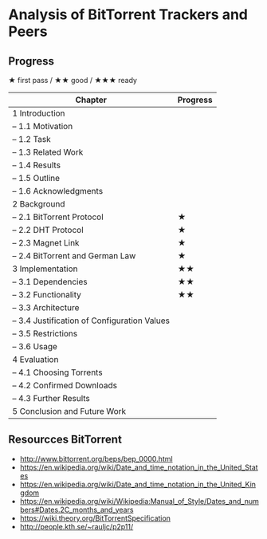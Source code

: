 # Analysis of BitTorrent Trackers and Peers
## Progress
★ first pass / ★★ good / ★★★ ready

Chapter | Progress
--- | ---
1 Introduction |
– 1.1 Motivation | 
– 1.2 Task | 
– 1.3 Related Work | 
– 1.4 Results | 
– 1.5 Outline | 
– 1.6 Acknowledgments | 
2 Background | 
– 2.1 BitTorrent Protocol | ★
– 2.2 DHT Protocol | ★
– 2.3 Magnet Link | ★
– 2.4 BitTorrent and German Law | ★
3 Implementation | ★★
– 3.1 Dependencies | ★★
– 3.2 Functionality | ★★
– 3.3 Architecture |
– 3.4 Justification of Configuration Values | 
– 3.5 Restrictions | 
– 3.6 Usage | 
4 Evaluation | 
– 4.1 Choosing Torrents | 
– 4.2 Confirmed Downloads | 
– 4.3 Further Results | 
5 Conclusion and Future Work | 

## Resourcces BitTorrent
* http://www.bittorrent.org/beps/bep_0000.html
* https://en.wikipedia.org/wiki/Date_and_time_notation_in_the_United_States
* https://en.wikipedia.org/wiki/Date_and_time_notation_in_the_United_Kingdom
* https://en.wikipedia.org/wiki/Wikipedia:Manual_of_Style/Dates_and_numbers#Dates.2C_months_and_years
* https://wiki.theory.org/BitTorrentSpecification
* http://people.kth.se/~rauljc/p2p11/